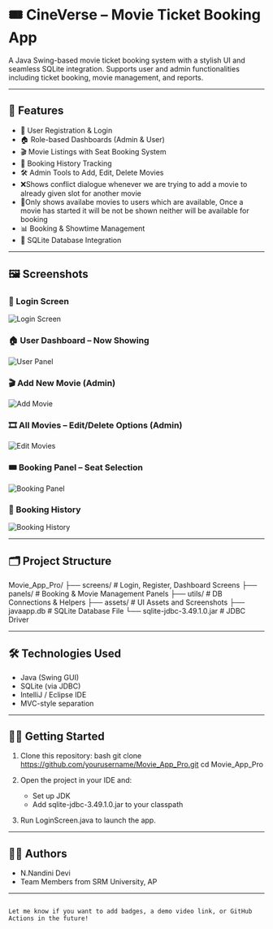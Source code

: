 # 🎟 CineVerse – Movie Ticket Booking App

A Java Swing-based movie ticket booking system with a stylish UI and seamless SQLite integration. Supports user and admin functionalities including ticket booking, movie management, and reports.

---

## 🚀 Features

- 🔐 User Registration & Login  
- 🏠 Role-based Dashboards (Admin & User)  
- 🎬 Movie Listings with Seat Booking System  
- 🧾 Booking History Tracking  
- 🛠 Admin Tools to Add, Edit, Delete Movies
- ❌Shows conflict dialogue whenever we are trying to add a movie to already given slot for another movie
- 🎥Only shows availabe movies to users which are available, Once a movie has started it will be not be shown neither will be available for booking
- 📊 Booking & Showtime Management  
- 💾 SQLite Database Integration  

---

## 🖼 Screenshots

### 🔐 Login Screen
![Login Screen](https://github.com/nandinidevi17/CineVerse/blob/d2a2c5f8f1230809359477adcca763020d95d26b/assets/login.png)

### 🏠 User Dashboard – Now Showing
![User Panel](https://github.com/nandinidevi17/CineVerse/blob/d2a2c5f8f1230809359477adcca763020d95d26b/assets/user_pannel.png)

### 🎬 Add New Movie (Admin)
![Add Movie](https://github.com/nandinidevi17/CineVerse/blob/d2a2c5f8f1230809359477adcca763020d95d26b/assets/addmovie.png)

### 🎞 All Movies – Edit/Delete Options (Admin)
![Edit Movies](https://github.com/nandinidevi17/CineVerse/blob/d2a2c5f8f1230809359477adcca763020d95d26b/assets/editmovie.png)

### 🎟 Booking Panel – Seat Selection
![Booking Panel](https://github.com/nandinidevi17/CineVerse/blob/d2a2c5f8f1230809359477adcca763020d95d26b/assets/bookingpanel.png)

### 🧾 Booking History
![Booking History](https://github.com/nandinidevi17/CineVerse/blob/d2a2c5f8f1230809359477adcca763020d95d26b/assets/bookinghistory.png)

---

## 🗂 Project Structure


Movie_App_Pro/
├── screens/            # Login, Register, Dashboard Screens
├── panels/             # Booking & Movie Management Panels
├── utils/              # DB Connections & Helpers
├── assets/             # UI Assets and Screenshots
├── javaapp.db          # SQLite Database File
└── sqlite-jdbc-3.49.1.0.jar  # JDBC Driver


---

## 🛠 Technologies Used

- Java (Swing GUI)  
- SQLite (via JDBC)  
- IntelliJ / Eclipse IDE  
- MVC-style separation  

---

## 🏃‍♂ Getting Started

1. Clone this repository:
   bash
   git clone https://github.com/yourusername/Movie_App_Pro.git
   cd Movie_App_Pro
   

2. Open the project in your IDE and:
   - Set up JDK
   - Add sqlite-jdbc-3.49.1.0.jar to your classpath

3. Run LoginScreen.java to launch the app.

---

## 👨‍💻 Authors

- N.Nandini Devi 
- Team Members from SRM University, AP

---
```

Let me know if you want to add badges, a demo video link, or GitHub Actions in the future!
